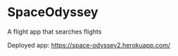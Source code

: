 # SpaceOdyssey
A flight app that searches flights 


Deployed app:
https://space-odyssey2.herokuapp.com/
